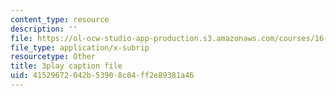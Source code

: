 ```yaml
---
content_type: resource
description: ''
file: https://ol-ocw-studio-app-production.s3.amazonaws.com/courses/16-885j-aircraft-systems-engineering-fall-2005/41529672042b53908c04ff2e89381a46_YxhoHe3BZ-g.vtt
file_type: application/x-subrip
resourcetype: Other
title: 3play caption file
uid: 41529672-042b-5390-8c04-ff2e89381a46
---
```

